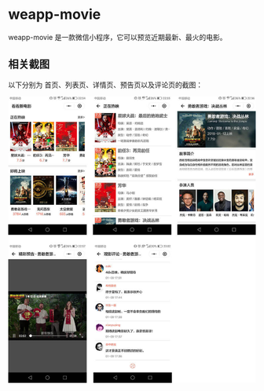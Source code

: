 # weapp-movie

weapp-movie 是一款微信小程序，它可以预览近期最新、最火的电影。

## 相关截图

以下分别为 首页、列表页、详情页、预告页以及评论页的截图：

![页面截图](screenshot.jpg)